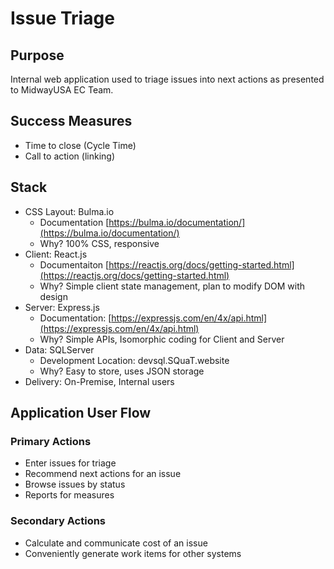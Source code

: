 # Issue Triage

## Purpose

Internal web application used to triage issues into next actions as presented to MidwayUSA EC Team.

## Success Measures

- Time to close (Cycle Time)
- Call to action (linking)

## Stack

- CSS Layout: Bulma.io
  - Documentation [https://bulma.io/documentation/](https://bulma.io/documentation/)
  - Why? 100% CSS, responsive
- Client: React.js
  - Documentaiton [https://reactjs.org/docs/getting-started.html](https://reactjs.org/docs/getting-started.html)
  - Why? Simple client state management, plan to modify DOM with design
- Server: Express.js
  - Documentation: [https://expressjs.com/en/4x/api.html](https://expressjs.com/en/4x/api.html)
  - Why? Simple APIs, Isomorphic coding for Client and Server
- Data: SQLServer
  - Development Location: devsql.SQuaT.website
  - Why? Easy to store, uses JSON storage
- Delivery: On-Premise, Internal users

## Application User Flow

### Primary Actions

- Enter issues for triage
- Recommend next actions for an issue
- Browse issues by status
- Reports for measures

### Secondary Actions

- Calculate and communicate cost of an issue
- Conveniently generate work items for other systems
